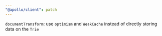 ```yaml
---
"@apollo/client": patch
---
```


`documentTransform`: use `optimism` and `WeakCache` instead of directly storing data on the `Trie`
